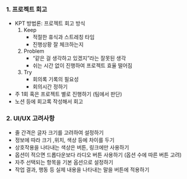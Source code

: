 ### 1. 프로젝트 회고

- KPT 방법론: 프로젝트 회고 방식
  1. Keep
     - 적절한 휴식과 스트레칭 타임
     - 진행상황 잘 체크하는지
  2. Problem
     - “같은 걸 생각하고 있겠지”라는 잘못된 생각
     - 쉬는 시간 없이 진행하여 프로젝트 효율 떨어짐
  3. Try
     - 회의록 기록의 필요성
     - 회의시간 정하기
- 주 1회 혹은 프로젝트 별로 진행하기 (팀에서 판단)
- 노션 등에 회고록 작성해서 회고

### 2. UI/UX 고려사항

- 줄 간격은 글자 크기를 고려하여 설정하기
- 정보에 따라 크기 ,위치, 색상 등에 차이를 두기
- 상호작용을 나타내는 색상은 버튼, 링크에만 사용하기
- 옵션이 적으면 드롭다운보다 라디오 버튼 사용하기 (옵션 수에 따른 버튼 고려)
- 자주 선택되는 항목을 기본 옵션으로 설정하기
- 작업 결과, 행동 등 실제 내용을 나타내는 말을 버튼에 적용하기

